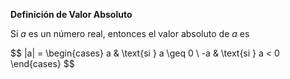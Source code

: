 **Definición de Valor Absoluto**

Si *a* es un número real, entonces el valor absoluto de *a* es

$$
|a| =
\begin{cases}
a & \text{si } a \geq 0 \\
-a & \text{si } a < 0
\end{cases}
\$$